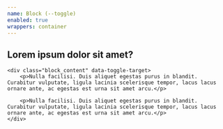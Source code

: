 ```yaml
---
name: Block (--toggle)
enabled: true
wrappers: container
---
```


<div class="block" data-toggle="hide">
    <div class="block_title" data-toggle-trigger>
        <h2>Lorem ipsum dolor sit amet?</h2>
    </div>

    <div class="block_content" data-toggle-target>
        <p>Nulla facilisi. Duis aliquet egestas purus in blandit. Curabitur vulputate, ligula lacinia scelerisque tempor, lacus lacus ornare ante, ac egestas est urna sit amet arcu.</p>

        <p>Nulla facilisi. Duis aliquet egestas purus in blandit. Curabitur vulputate, ligula lacinia scelerisque tempor, lacus lacus ornare ante, ac egestas est urna sit amet arcu.</p>
    </div>
</div>
